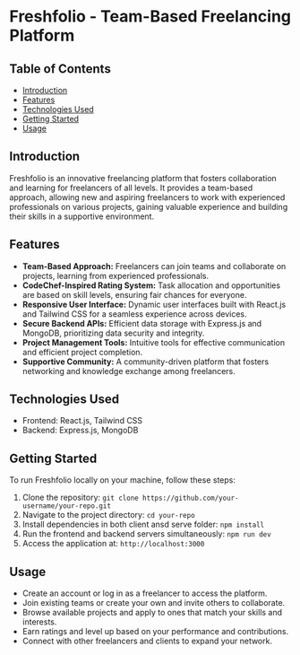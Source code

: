 # Freshfolio - Team-Based Freelancing Platform


## Table of Contents

- [Introduction](#introduction)
- [Features](#features)
- [Technologies Used](#technologies-used)
- [Getting Started](#getting-started)
- [Usage](#usage)

## Introduction

Freshfolio is an innovative freelancing platform that fosters collaboration and learning for freelancers of all levels. It provides a team-based approach, allowing new and aspiring freelancers to work with experienced professionals on various projects, gaining valuable experience and building their skills in a supportive environment.

## Features

- **Team-Based Approach:** Freelancers can join teams and collaborate on projects, learning from experienced professionals.
- **CodeChef-Inspired Rating System:** Task allocation and opportunities are based on skill levels, ensuring fair chances for everyone.
- **Responsive User Interface:** Dynamic user interfaces built with React.js and Tailwind CSS for a seamless experience across devices.
- **Secure Backend APIs:** Efficient data storage with Express.js and MongoDB, prioritizing data security and integrity.
- **Project Management Tools:** Intuitive tools for effective communication and efficient project completion.
- **Supportive Community:** A community-driven platform that fosters networking and knowledge exchange among freelancers.

## Technologies Used

- Frontend: React.js, Tailwind CSS
- Backend: Express.js, MongoDB

## Getting Started

To run Freshfolio locally on your machine, follow these steps:

1. Clone the repository: `git clone https://github.com/your-username/your-repo.git`
2. Navigate to the project directory: `cd your-repo`
3. Install dependencies in both client ansd serve folder: `npm install`
4. Run the frontend and backend servers simultaneously: `npm run dev`
5. Access the application at: `http://localhost:3000`

## Usage

- Create an account or log in as a freelancer to access the platform.
- Join existing teams or create your own and invite others to collaborate.
- Browse available projects and apply to ones that match your skills and interests.
- Earn ratings and level up based on your performance and contributions.
- Connect with other freelancers and clients to expand your network.


